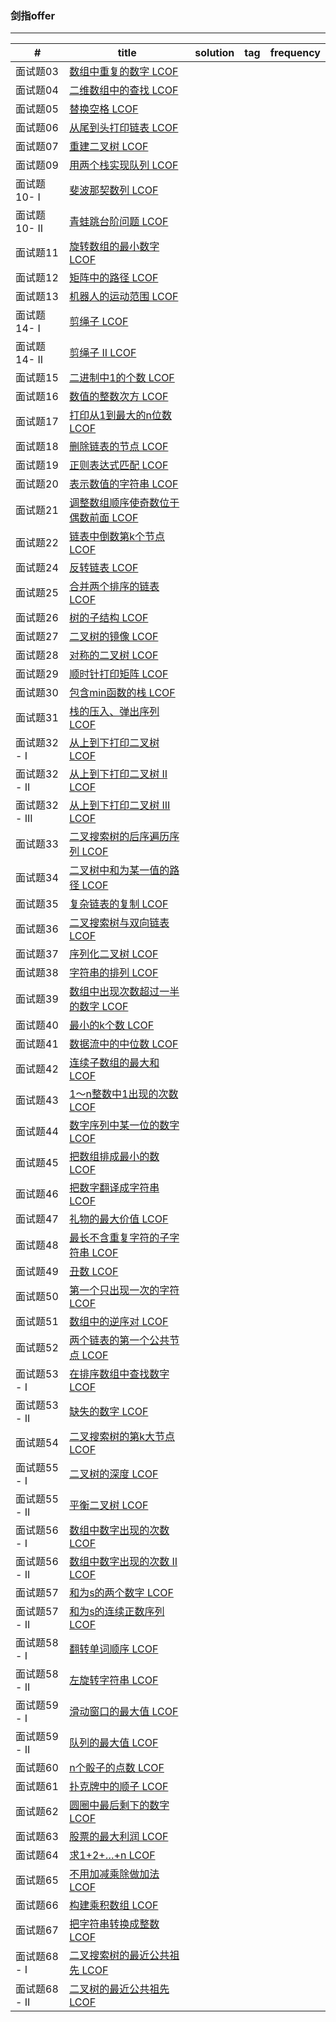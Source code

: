 ### 剑指offer

---

| #           | title                                    | solution | tag  | frequency |
| ----------- | ---------------------------------------- | -------- | ---- | --------- |
| 面试题03       | [数组中重复的数字 LCOF](https://leetcode-cn.com/problems/shu-zu-zhong-zhong-fu-de-shu-zi-lcof) |          |      |           |
| 面试题04       | [二维数组中的查找 LCOF](https://leetcode-cn.com/problems/er-wei-shu-zu-zhong-de-cha-zhao-lcof) |          |      |           |
| 面试题05       | [替换空格 LCOF](https://leetcode-cn.com/problems/ti-huan-kong-ge-lcof) |          |      |           |
| 面试题06       | [从尾到头打印链表 LCOF](https://leetcode-cn.com/problems/cong-wei-dao-tou-da-yin-lian-biao-lcof) |          |      |           |
| 面试题07       | [重建二叉树 LCOF](https://leetcode-cn.com/problems/zhong-jian-er-cha-shu-lcof) |          |      |           |
| 面试题09       | [用两个栈实现队列 LCOF](https://leetcode-cn.com/problems/yong-liang-ge-zhan-shi-xian-dui-lie-lcof) |          |      |           |
| 面试题10- I    | [斐波那契数列 LCOF](https://leetcode-cn.com/problems/fei-bo-na-qi-shu-lie-lcof) |          |      |           |
| 面试题10- II   | [青蛙跳台阶问题 LCOF](https://leetcode-cn.com/problems/qing-wa-tiao-tai-jie-wen-ti-lcof) |          |      |           |
| 面试题11       | [旋转数组的最小数字 LCOF](https://leetcode-cn.com/problems/xuan-zhuan-shu-zu-de-zui-xiao-shu-zi-lcof) |          |      |           |
| 面试题12       | [矩阵中的路径 LCOF](https://leetcode-cn.com/problems/ju-zhen-zhong-de-lu-jing-lcof) |          |      |           |
| 面试题13       | [机器人的运动范围 LCOF](https://leetcode-cn.com/problems/ji-qi-ren-de-yun-dong-fan-wei-lcof) |          |      |           |
| 面试题14- I    | [剪绳子 LCOF](https://leetcode-cn.com/problems/jian-sheng-zi-lcof) |          |      |           |
| 面试题14- II   | [剪绳子 II LCOF](https://leetcode-cn.com/problems/jian-sheng-zi-ii-lcof) |          |      |           |
| 面试题15       | [二进制中1的个数 LCOF](https://leetcode-cn.com/problems/er-jin-zhi-zhong-1de-ge-shu-lcof) |          |      |           |
| 面试题16       | [数值的整数次方 LCOF](https://leetcode-cn.com/problems/shu-zhi-de-zheng-shu-ci-fang-lcof) |          |      |           |
| 面试题17       | [打印从1到最大的n位数 LCOF](https://leetcode-cn.com/problems/da-yin-cong-1dao-zui-da-de-nwei-shu-lcof) |          |      |           |
| 面试题18       | [删除链表的节点 LCOF](https://leetcode-cn.com/problems/shan-chu-lian-biao-de-jie-dian-lcof) |          |      |           |
| 面试题19       | [正则表达式匹配 LCOF](https://leetcode-cn.com/problems/zheng-ze-biao-da-shi-pi-pei-lcof) |          |      |           |
| 面试题20       | [表示数值的字符串 LCOF](https://leetcode-cn.com/problems/biao-shi-shu-zhi-de-zi-fu-chuan-lcof) |          |      |           |
| 面试题21       | [调整数组顺序使奇数位于偶数前面 LCOF](https://leetcode-cn.com/problems/diao-zheng-shu-zu-shun-xu-shi-qi-shu-wei-yu-ou-shu-qian-mian-lcof) |          |      |           |
| 面试题22       | [链表中倒数第k个节点 LCOF](https://leetcode-cn.com/problems/lian-biao-zhong-dao-shu-di-kge-jie-dian-lcof) |          |      |           |
| 面试题24       | [反转链表 LCOF](https://leetcode-cn.com/problems/fan-zhuan-lian-biao-lcof) |          |      |           |
| 面试题25       | [合并两个排序的链表 LCOF](https://leetcode-cn.com/problems/he-bing-liang-ge-pai-xu-de-lian-biao-lcof) |          |      |           |
| 面试题26       | [树的子结构 LCOF](https://leetcode-cn.com/problems/shu-de-zi-jie-gou-lcof) |          |      |           |
| 面试题27       | [二叉树的镜像 LCOF](https://leetcode-cn.com/problems/er-cha-shu-de-jing-xiang-lcof) |          |      |           |
| 面试题28       | [对称的二叉树 LCOF](https://leetcode-cn.com/problems/dui-cheng-de-er-cha-shu-lcof) |          |      |           |
| 面试题29       | [顺时针打印矩阵 LCOF](https://leetcode-cn.com/problems/shun-shi-zhen-da-yin-ju-zhen-lcof) |          |      |           |
| 面试题30       | [包含min函数的栈 LCOF](https://leetcode-cn.com/problems/bao-han-minhan-shu-de-zhan-lcof) |          |      |           |
| 面试题31       | [栈的压入、弹出序列 LCOF](https://leetcode-cn.com/problems/zhan-de-ya-ru-dan-chu-xu-lie-lcof) |          |      |           |
| 面试题32 - I   | [从上到下打印二叉树 LCOF](https://leetcode-cn.com/problems/cong-shang-dao-xia-da-yin-er-cha-shu-lcof) |          |      |           |
| 面试题32 - II  | [从上到下打印二叉树 II LCOF](https://leetcode-cn.com/problems/cong-shang-dao-xia-da-yin-er-cha-shu-ii-lcof) |          |      |           |
| 面试题32 - III | [从上到下打印二叉树 III LCOF](https://leetcode-cn.com/problems/cong-shang-dao-xia-da-yin-er-cha-shu-iii-lcof) |          |      |           |
| 面试题33       | [二叉搜索树的后序遍历序列 LCOF](https://leetcode-cn.com/problems/er-cha-sou-suo-shu-de-hou-xu-bian-li-xu-lie-lcof) |          |      |           |
| 面试题34       | [二叉树中和为某一值的路径 LCOF](https://leetcode-cn.com/problems/er-cha-shu-zhong-he-wei-mou-yi-zhi-de-lu-jing-lcof) |          |      |           |
| 面试题35       | [复杂链表的复制 LCOF](https://leetcode-cn.com/problems/fu-za-lian-biao-de-fu-zhi-lcof) |          |      |           |
| 面试题36       | [二叉搜索树与双向链表 LCOF](https://leetcode-cn.com/problems/er-cha-sou-suo-shu-yu-shuang-xiang-lian-biao-lcof) |          |      |           |
| 面试题37       | [序列化二叉树 LCOF](https://leetcode-cn.com/problems/xu-lie-hua-er-cha-shu-lcof) |          |      |           |
| 面试题38       | [字符串的排列 LCOF](https://leetcode-cn.com/problems/zi-fu-chuan-de-pai-lie-lcof) |          |      |           |
| 面试题39       | [数组中出现次数超过一半的数字 LCOF](https://leetcode-cn.com/problems/shu-zu-zhong-chu-xian-ci-shu-chao-guo-yi-ban-de-shu-zi-lcof) |          |      |           |
| 面试题40       | [最小的k个数 LCOF](https://leetcode-cn.com/problems/zui-xiao-de-kge-shu-lcof) |          |      |           |
| 面试题41       | [数据流中的中位数 LCOF](https://leetcode-cn.com/problems/shu-ju-liu-zhong-de-zhong-wei-shu-lcof) |          |      |           |
| 面试题42       | [连续子数组的最大和 LCOF](https://leetcode-cn.com/problems/lian-xu-zi-shu-zu-de-zui-da-he-lcof) |          |      |           |
| 面试题43       | [1～n整数中1出现的次数 LCOF](https://leetcode-cn.com/problems/1nzheng-shu-zhong-1chu-xian-de-ci-shu-lcof) |          |      |           |
| 面试题44       | [数字序列中某一位的数字 LCOF](https://leetcode-cn.com/problems/shu-zi-xu-lie-zhong-mou-yi-wei-de-shu-zi-lcof) |          |      |           |
| 面试题45       | [把数组排成最小的数 LCOF](https://leetcode-cn.com/problems/ba-shu-zu-pai-cheng-zui-xiao-de-shu-lcof) |          |      |           |
| 面试题46       | [把数字翻译成字符串 LCOF](https://leetcode-cn.com/problems/ba-shu-zi-fan-yi-cheng-zi-fu-chuan-lcof) |          |      |           |
| 面试题47       | [礼物的最大价值 LCOF](https://leetcode-cn.com/problems/li-wu-de-zui-da-jie-zhi-lcof) |          |      |           |
| 面试题48       | [最长不含重复字符的子字符串 LCOF](https://leetcode-cn.com/problems/zui-chang-bu-han-zhong-fu-zi-fu-de-zi-zi-fu-chuan-lcof) |          |      |           |
| 面试题49       | [丑数 LCOF](https://leetcode-cn.com/problems/chou-shu-lcof) |          |      |           |
| 面试题50       | [第一个只出现一次的字符 LCOF](https://leetcode-cn.com/problems/di-yi-ge-zhi-chu-xian-yi-ci-de-zi-fu-lcof) |          |      |           |
| 面试题51       | [数组中的逆序对 LCOF](https://leetcode-cn.com/problems/shu-zu-zhong-de-ni-xu-dui-lcof) |          |      |           |
| 面试题52       | [两个链表的第一个公共节点 LCOF](https://leetcode-cn.com/problems/liang-ge-lian-biao-de-di-yi-ge-gong-gong-jie-dian-lcof) |          |      |           |
| 面试题53 - I   | [在排序数组中查找数字 LCOF](https://leetcode-cn.com/problems/zai-pai-xu-shu-zu-zhong-cha-zhao-shu-zi-lcof) |          |      |           |
| 面试题53 - II  | [缺失的数字 LCOF](https://leetcode-cn.com/problems/que-shi-de-shu-zi-lcof) |          |      |           |
| 面试题54       | [二叉搜索树的第k大节点 LCOF](https://leetcode-cn.com/problems/er-cha-sou-suo-shu-de-di-kda-jie-dian-lcof) |          |      |           |
| 面试题55 - I   | [二叉树的深度 LCOF](https://leetcode-cn.com/problems/er-cha-shu-de-shen-du-lcof) |          |      |           |
| 面试题55 - II  | [平衡二叉树 LCOF](https://leetcode-cn.com/problems/ping-heng-er-cha-shu-lcof) |          |      |           |
| 面试题56 - I   | [数组中数字出现的次数 LCOF](https://leetcode-cn.com/problems/shu-zu-zhong-shu-zi-chu-xian-de-ci-shu-lcof) |          |      |           |
| 面试题56 - II  | [数组中数字出现的次数 II LCOF](https://leetcode-cn.com/problems/shu-zu-zhong-shu-zi-chu-xian-de-ci-shu-ii-lcof) |          |      |           |
| 面试题57       | [和为s的两个数字 LCOF](https://leetcode-cn.com/problems/he-wei-sde-liang-ge-shu-zi-lcof) |          |      |           |
| 面试题57 - II  | [和为s的连续正数序列 LCOF](https://leetcode-cn.com/problems/he-wei-sde-lian-xu-zheng-shu-xu-lie-lcof) |          |      |           |
| 面试题58 - I   | [翻转单词顺序 LCOF](https://leetcode-cn.com/problems/fan-zhuan-dan-ci-shun-xu-lcof) |          |      |           |
| 面试题58 - II  | [左旋转字符串 LCOF](https://leetcode-cn.com/problems/zuo-xuan-zhuan-zi-fu-chuan-lcof) |          |      |           |
| 面试题59 - I   | [滑动窗口的最大值 LCOF](https://leetcode-cn.com/problems/hua-dong-chuang-kou-de-zui-da-zhi-lcof) |          |      |           |
| 面试题59 - II  | [队列的最大值 LCOF](https://leetcode-cn.com/problems/dui-lie-de-zui-da-zhi-lcof) |          |      |           |
| 面试题60       | [n个骰子的点数 LCOF](https://leetcode-cn.com/problems/nge-tou-zi-de-dian-shu-lcof) |          |      |           |
| 面试题61       | [扑克牌中的顺子 LCOF](https://leetcode-cn.com/problems/bu-ke-pai-zhong-de-shun-zi-lcof) |          |      |           |
| 面试题62       | [圆圈中最后剩下的数字 LCOF](https://leetcode-cn.com/problems/yuan-quan-zhong-zui-hou-sheng-xia-de-shu-zi-lcof) |          |      |           |
| 面试题63       | [股票的最大利润 LCOF](https://leetcode-cn.com/problems/gu-piao-de-zui-da-li-run-lcof) |          |      |           |
| 面试题64       | [求1+2+…+n LCOF](https://leetcode-cn.com/problems/qiu-12n-lcof) |          |      |           |
| 面试题65       | [不用加减乘除做加法 LCOF](https://leetcode-cn.com/problems/bu-yong-jia-jian-cheng-chu-zuo-jia-fa-lcof) |          |      |           |
| 面试题66       | [构建乘积数组 LCOF](https://leetcode-cn.com/problems/gou-jian-cheng-ji-shu-zu-lcof) |          |      |           |
| 面试题67       | [把字符串转换成整数 LCOF](https://leetcode-cn.com/problems/ba-zi-fu-chuan-zhuan-huan-cheng-zheng-shu-lcof) |          |      |           |
| 面试题68 - I   | [二叉搜索树的最近公共祖先 LCOF](https://leetcode-cn.com/problems/er-cha-sou-suo-shu-de-zui-jin-gong-gong-zu-xian-lcof) |          |      |           |
| 面试题68 - II  | [二叉树的最近公共祖先 LCOF](https://leetcode-cn.com/problems/er-cha-shu-de-zui-jin-gong-gong-zu-xian-lcof) |          |      |           |